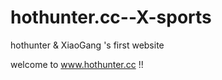 # hothunter.cc--X-sports
hothunter &amp; XiaoGang 's first website


welcome to   www.hothunter.cc  !!
